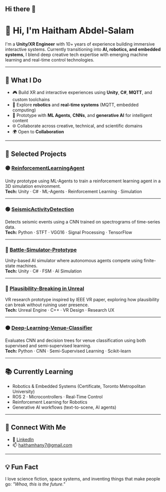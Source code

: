 ## Hi there 👋

# 👋 Hi, I'm Haitham Abdel-Salam

I'm a **Unity/XR Engineer** with 10+ years of experience building immersive interactive systems. Currently transitioning into **AI, robotics, and embedded systems**, I blend deep creative tech expertise with emerging machine learning and real-time control technologies.

---

## 🚀 What I Do

- 🎮 Build XR and interactive experiences using **Unity**, **C#**, **MQTT**, and custom toolchains  
- 🤖 Explore **robotics** and **real-time systems** (MQTT, embedded computing)  
- 🧠 Prototype with **ML Agents**, **CNNs**, and **generative AI** for intelligent content  
- 🌐 Collaborate across creative, technical, and scientific domains  
- 🌍 Open to **Collaboration**

---

## 🧠 Selected Projects

### 🟣 [ReinforcementLearningAgent](https://github.com/HaithamHany/ReinforcementLearningAgent)
Unity prototype using ML-Agents to train a reinforcement learning agent in a 3D simulation environment.  
**Tech:** Unity · C# · ML-Agents · Reinforcement Learning · Simulation

---

### 🟢 [SeismicActivityDetection](https://github.com/HaithamHany/SeismicActivityDetection)
Detects seismic events using a CNN trained on spectrograms of time-series data.  
**Tech:** Python · STFT · VGG16 · Signal Processing · TensorFlow

---

### 🔵 [Battle-Simulator-Prototype](https://github.com/HaithamHany/Battle-Simulator-Prototype)
Unity-based AI simulator where autonomous agents compete using finite-state machines.  
**Tech:** Unity · C# · FSM · AI Simulation

---

### 🔶 [Plausibility-Breaking in Unreal](https://github.com/HaithamHany/Plausibility-breaking-in-Unreal-Engine)
VR research prototype inspired by IEEE VR paper, exploring how plausibility can break without ruining user presence.  
**Tech:** Unreal Engine · C++ · VR Design · Research UX

---

### 🟠 [Deep-Learning-Venue-Classifier](https://github.com/HaithamHany/Deep-Learning-Venue-Classifier)
Evaluates CNN and decision trees for venue classification using both supervised and semi-supervised learning.  
**Tech:** Python · CNN · Semi-Supervised Learning · Scikit-learn

---

## 📚 Currently Learning

- Robotics & Embedded Systems (Certificate, Toronto Metropolitan University)  
- ROS 2 · Microcontrollers · Real-Time Control  
- Reinforcement Learning for Robotics  
- Generative AI workflows (text-to-scene, AI agents)

---

## 🔗 Connect With Me

- 🔗 [LinkedIn](https://www.linkedin.com/in/haithamhany)  
- 📫 haithamhany7@gmail.com  

---

## 💡 Fun Fact

I love science fiction, space systems, and inventing things that make people go: *"Whoa, this is the future."*



